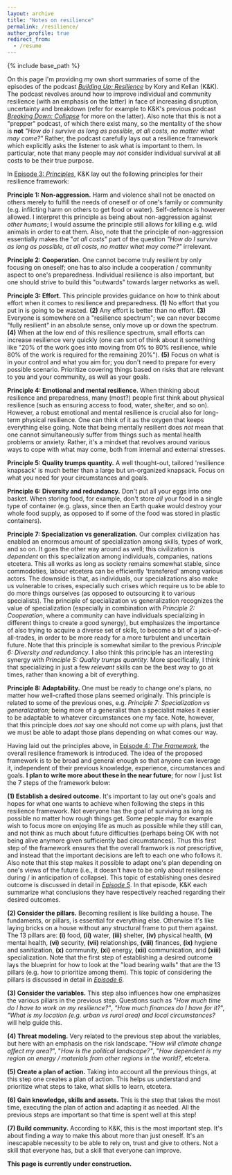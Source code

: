 ```yaml
---
layout: archive
title: "Notes on resilience"
permalink: /resilience/
author_profile: true
redirect_from:
  - /resume
---
```


{% include base_path %}

On this page I'm providing my own short summaries of some of the episodes of the podcast [_Building Up: Resilience_](https://shows.acast.com/building-up-resilience) by Kory and Kellan (K&K). The podcast revolves around how to improve individual and community resilience (with an emphasis on the latter) in face of increasing disruption, uncertainty and breakdown (refer for example to K&K's previous podcast [_Breaking Down: Collapse_](https://collapsepod.buzzsprout.com/) for more on the latter). Also note that this is not a "prepper" podcast, of which there exist many, so the mentality of the show is **not** _"How do I survive as long as possible, at all costs, no matter what may come?"_ Rather, the podcast carefully lays out a resilience framework which explicitly asks the listener to ask what is important to them. In particular, note that many people may _not_ consider individual survival at all costs to be their true purpose.

In [Episode 3: _Principles_](https://shows.acast.com/building-up-resilience/episodes/episode-3-principles), K&K lay out the following principles for their resilience framework:

**Principle 1: Non-aggression.** Harm and violence shall not be enacted on others merely to fulfill the needs of oneself or of one's family or community (e.g. inflicting harm on others to get food or water). Self-defence is however allowed. I interpret this principle as being about non-aggression against _other humans_; I would assume the principle still allows for killing e.g. wild animals in order to eat them. Also, note that the principle of non-aggression essentially makes the "_at all costs_" part of the question _"How do I survive as long as possible, at all costs, no matter what may come?"_ irrelevant.

**Principle 2: Cooperation.** One cannot become truly resilient by only focusing on oneself; one has to also include a cooperation / community aspect to one's preparedness. Individual resilience is also important, but one should strive to build this "outwards" towards larger networks as well.

**Principle 3: Effort.** This principle provides guidance on how to think about effort when it comes to resilience and preparedness. **(1)** No effort that you put in is going to be wasted. **(2)** Any effort is better than no effort. **(3)** Everyone is somewhere on a "resilience spectrum"; we can never become "fully resilient" in an absolute sense, only move up or down the spectrum. **(4)** When at the low end of this resilience spectrum, small efforts can increase resilience very quickly (one can sort of think about it something like "20% of the work goes into moving from 0% to 80% resilience, while 80% of the work is required for the remaining 20%"). **(5)** Focus on what is in your control and what you aim for; you don't need to prepare for every possible scenario. Prioritize covering things based on risks that are relevant to you and your community, as well as your goals.

**Principle 4: Emotional and mental resilience.** When thinking about resilience and preparedness, many (most?) people first think about physical resilience (such as ensuring access to food, water, shelter, and so on). However, a robust emotional and mental resilience is crucial also for long-term physical resilience. One can think of it as the oxygen that keeps everything else going. Note that being mentally resilient does _not_ mean that one cannot simultaneously suffer from things such as mental health problems or anxiety. Rather, it's a mindset that revolves around various ways to cope with what may come, both from internal and external stresses.

**Principle 5: Quality trumps quantity.** A well thought-out, tailored 'resilience knapsack' is much better than a large but un-organized knapsack. Focus on what you need for your circumstances and goals. 

**Principle 6: Diversity and redundancy.** Don't put all your eggs into one basket. When storing food, for example, don't store _all_ your food in a single type of container (e.g. glass, since then an Earth quake would destroy your whole food supply, as opposed to if some of the food was stored in plastic containers). 

**Principle 7: Specialization vs generalization.** Our complex civilization has enabled an enormous amount of specialization among skills, types of work, and so on. It goes the other way around as well; this civilization is _dependent_ on this specialization among individuals, companies, nations etcetera. This all works as long as society remains somewhat stable, since commodoties, labour etcetera can be efficiently 'transfered' among various actors. The downside is that, as individuals, our specializations also make us vulnerable to crises, especially such crises which require us to be able to do more things ourselves (as opposed to outsourcing it to various specialists). The principle of specialization vs generalization recognizes the value of specialization (especially in combination with _Principle 2: Cooperation_, where a community can have individuals specializing in different things to create a good synergy), but emphasizes the importance of also trying to acquire a diverse set of skills, to become a bit of a jack-of-all-trades, in order to be more ready for a more turbulent and uncertain future. Note that this principle is somewhat similar to the previous _Principle 6: Diversity and redundancy_. I also think this principle has an interesting synergy with _Principle 5: Quality trumps quantity_. More specifically, I think that specializing in just a few _relevant_ skills can be the best way to go at times, rather than knowing a bit of everything.

**Principle 8: Adaptability.** One must be ready to change one's plans, no matter how well-crafted those plans seemed originally. This principle is related to some of the previous ones, e.g. _Principle 7: Specialization vs generalization_; being more of a generalist than a specialist makes it easier to be adaptable to whatever circumstances one my face. Note, however, that this principle does _not_ say one should not come up with plans, just that we must be able to adapt those plans depending on what comes our way.

Having laid out the principles above, in [Episode 4: _The Framework_](https://shows.acast.com/building-up-resilience/episodes/episode-4-the-framework), the overall resilience framework is introduced. The idea of the proposed framework is to be broad and general enough so that anyone can leverage it, independent of their previous knowledge, experience, circumstances and goals.  **I plan to write more about these in the near future**; for now I just list the 7 steps of the framework below:

**(1) Establish a desired outcome.** It's important to lay out one's goals and hopes for what one wants to achieve when following the steps in this resilience framework. Not everyone has the goal of surviving as long as possible no matter how rough things get. Some people may for example wish to focus more on enjoying life as much as possible while they still can, and not think as much about future difficulties (perhaps being OK with not being alive anymore given sufficiently bad circumstances). Thus this first step of the framework ensures that the overall framwork is _not_ prescriptive, and instead that the important decisions are left to each one who follows it. Also note that this step makes it possible to adapt one's plan depending on one's views of the future (i.e., it doesn't have to be only about resilience during / in anticipation of collapse). This topic of establishing ones desired outcome is discussed in detail in [_Episode 5_](https://shows.acast.com/building-up-resilience/episodes/episode-5-establish-your-desired-outcome). In that episode, K&K each summarize what conclusions they have respectively reached regarding their desired outcomes.

**(2) Consider the pillars.** Becoming resilient is like building a house. The fundaments, or pillars, is essential for everything else. Otherwise it's like laying bricks on a house without any structural frame to put them against. The 13 pillars are: **(i)** food, **(ii)** water, **(iii)** shelter, **(iv)** physical health, **(v)** mental health, **(vi)** security, **(vii)** relationships, **(viii)** finances, **(ix)** hygiene and sanitization, **(x)** community, **(xi)** energy, **(xii)** communication, and **(xiii)** specialization. Note that the first step of establishing a desired outcome lays the blueprint for how to look at the "load bearing walls" that are the 13 pillars (e.g. how to prioritize among them). This topic of considering the pillars is discussed in detail in [_Episode 6_](https://shows.acast.com/building-up-resilience/episodes/episode-6-consider-the-pillars).

**(3) Consider the variables.** This step also influences how one emphasizes the various pillars in the previous step. Questions such as _"How much time do I have to work on my resilience?"_, _"How much finances do I have for it?_", _"What is my location (e.g. urban vs rural area) and local circumstances?_ will help guide this.

**(4) Threat modeling.** Very related to the previous step about the variables, but here with an emphasis on the risk landscape. "_How will climate change affect my area?_", "_How is the political landscape?"_, "_How dependent is my region on energy / materials from other regions in the world?_, etcetera.

**(5) Create a plan of action.** Taking into account all the previous things, at this step one creates a plan of action. This helps us understand and prioritize what steps to take, what skills to learn, etcetera.

**(6) Gain knowledge, skills and assets.** This is the step that takes the most time, executing the plan of action and adapting it as needed. All the previous steps are important so that time is spent well at this step!

**(7) Build community.** According to K&K, this is the most important step. It's about finding a way to make this about more than just oneself. It's an inescapable necessity to be able to rely on, trust and give to others. Not a skill that everyone has, but a skill that everyone can improve.

**This page is currently under construction.**
